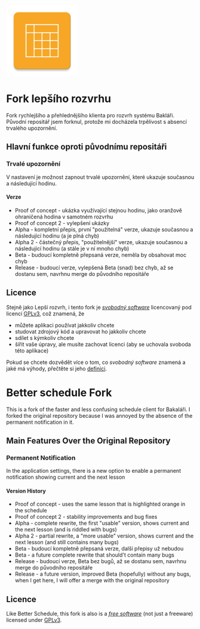 ![icon](app/src/main/res/mipmap-xxxhdpi/ic_launcher.png)

# Fork lepšího rozvrhu

Fork rychlejšího a přehlednějšího klienta pro rozvrh systému Bakláři. Původní repositář jsem forknul, protože mi docházela trpělivost s absencí trvalého upozornění.

## Hlavní funkce oproti původnímu repositáři

### Trvalé upozornění

V nastavení je možnost zapnout trvalé upozornění, které ukazuje současnou a následující hodinu.

#### Verze

- Proof of concept - ukázka využívající stejnou hodinu, jako oranžově ohraničená hodina v samotném rozvrhu
- Proof of concept 2 - vylepšení ukázky
- Alpha - kompletní přepis, první "použitelná" verze, ukazuje současnou a následující hodinu (a je plná chyb)
- Alpha 2 - částečný přepis, "použitelnější" verze, ukazuje současnou a následující hodinu (a stále je v ní mnoho chyb)
- Beta - budoucí kompletně přepsaná verze, neměla by obsahovat moc chyb
- Release - budoucí verze, vylepšená Beta (snad) bez chyb, až se dostanu sem, navrhnu merge do původního repositáře

## Licence

Stejně jako Lepší rozvrh, i tento fork je *[svobodný software][1]* licencovaný pod licencí [GPLv3][2], což znamená, že

- můžete aplikaci používat jakkoliv chcete
- studovat zdrojový kód a upravovat ho jakkoliv chcete
- sdílet s kýmkoliv chcete
- šířit vaše úpravy, ale musíte zachovat licenci (aby se uchovala svoboda této aplikace)

Pokud se chcete dozvědět více o tom, co *svobodný software* znamená a jaké má výhody, přečtěte si jeho [definici][1].

# Better schedule Fork

This is a fork of the faster and less confusing schedule client for Bakaláři. I forked the original repository
because I was annoyed by the absence of the permanent notification in it.

## Main Features Over the Original Repository

### Permanent Notification

In the application settings, there is a new option to enable a permanent notification showing current and the next lesson

#### Version History

- Proof of concept - uses the same lesson that is highlighted orange in the schedule 
- Proof of concept 2 - stability improvements and bug fixes
- Alpha - complete rewrite, the first "usable" version, shows current and the next lesson (and is riddled with bugs)
- Alpha 2 - partial rewrite, a "more usable" version, shows current and the next lesson (and still contains many bugs)
- Beta - budoucí kompletně přepsaná verze, další přepisy už nebudou
- Beta - a future complete rewrite that should't contain many bugs
- Release - budoucí verze, Beta bez bugů, až se dostanu sem, navrhnu merge do původního repositáře
- Release - a future version, improved Beta (hopefully) without any bugs, when I get here, I will offer a merge with the original repository

## Licence

Like Better Schedule, this fork is also is a *[free software][3]* (not just a freeware) licensed under [GPLv3][2].

[1]: https://www.gnu.org/philosophy/free-sw.cs.html
[2]: https://www.gnu.org/licenses/gpl-3.0.en.html
[3]: https://www.gnu.org/philosophy/free-sw.en.html

